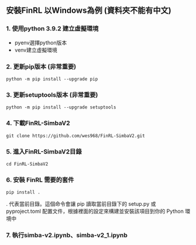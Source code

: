 ## 安裝FinRL 以Windows為例 (資料夾不能有中文)
### 1. 使用python 3.9.2 建立虛擬環境
* pyenv選擇python版本
* venv建立虛擬環境
### 2. 更新pip版本 (非常重要)
```
python -m pip install --upgrade pip
```
### 3. 更新setuptools版本 (非常重要)
```
python -m pip install --upgrade setuptools
```
### 4. 下載FinRL-SimbaV2
```
git clone https://github.com/wes968/FinRL-SimbaV2.git
```
### 5. 進入FinRL-SimbaV2目錄
```
cd FinRL-SimbaV2
```
### 6. 安裝 FinRL 需要的套件
```
pip install .
```
. 代表當前目錄。這個命令會讓 pip 讀取當前目錄下的 setup.py 或 pyproject.toml 配置文件，根據裡面的設定來構建並安裝該項目到你的 Python 環境中
### 7. 執行simba-v2.ipynb、simba-v2_1.ipynb
